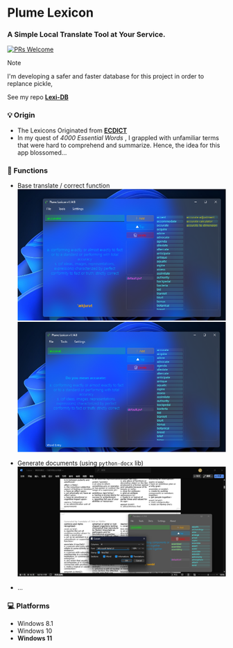 # Plume Lexicon
### A Simple Local Translate Tool at Your Service.
[![PRs Welcome](https://img.shields.io/badge/PRs-welcome-brightgreen.svg?style=flat-square)](https://github.com/DogeCN/Plume-Lexicon/pulls)

> [!NOTE]
> I'm developing a safer and faster database for this project in order to replance pickle,
> 
> See my repo [**Lexi-DB**](https://github.com/DogeCN/Lexi-DB)


### 💡 Origin
 - The Lexicons Originated from [**ECDICT**](https://github.com/skywind3000/ECDICT)
 - In my quest of *4000 Essential Words* , I grappled with unfamiliar terms that were hard to comprehend and summarize. Hence, the idea for this app blossomed...

### 🤔 Functions

 - Base translate / correct function \
  ![Translate (English)](.pics/translate.png "Translate (English)")
  ![Correct](.pics/correct.png "Correct")

 - Generate documents (using `python-docx` lib) \
  ![Document](.pics/convert.png)

 - ...

### 💻 Platforms
 - Windows 8.1
 - Windows 10
 - **Windows 11**
